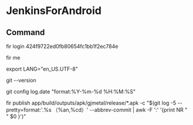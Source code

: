 # JenkinsForAndroid
## Command 

 fir login 424f9722ed0fb80654fc1bb1f2ec784e
    
 fir me 
 
 export LANG="en_US.UTF-8"
 
 
 git --version
 
 git config log.date  "format:%Y-%m-%d %H:%M:%S"
 
 fir publish app/build/outputs/apk/gjmetal/release/*.apk -c "$(git log -5 --pretty=format:'.%s  （%an,%cd）' --abbrev-commit | awk -F ':' '{print NR " " $0 }')"
